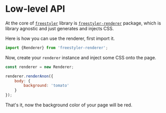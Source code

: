# Low-level API

At the core of [`freestyler`](https://www.npmjs.com/package/freestyler) library is
[`freestyler-renderer`](https://www.npmjs.com/package/freestyler-renderer) package, which is library agnostic and just
generates and injects CSS.

Here is how you can use the renderer, first import it.

```js
import {Renderer} from 'freestyler-renderer';
```

Now, create your `renderer` instance and inject some CSS onto the page.

```js
const renderer = new Renderer;

renderer.renderAnon({
    body: {
        background: 'tomato'
    }
});
```

That's it, now the background color of your page will be red.


